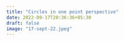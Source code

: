 ```yaml
---
title: "Circles in one point perspective"
date: 2022-09-17T20:36:36+05:30
draft: false
image: "17-sept-22.jpeg"
---
```

